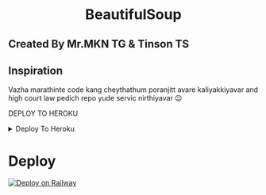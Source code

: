 <h1 align="center">
  <b>BeautifulSoup</b>
</h1>    

## Created By Mr.MKN TG & Tinson TS 

## Inspiration
Vazha marathinte code kang cheythathum poranjitt avare kaliyakkiyavar and high court law pedich repo yude servic nirthiyavar  😉



DEPLOY TO HEROKU 

<details><summary>Deploy To Heroku</summary>
<p>
<br>
<a href="https://heroku.com/deploy?template=https://github.com/Thomsintinctin/IMDBPATTRICK-2DB">
  <img src="https://www.herokucdn.com/deploy/button.svg" alt="Deploy To Heroku">
</a>
</p>
</details>

# Deploy
[![Deploy on Railway](https://railway.app/button.svg)](https://railway.app/template/9XGF4o)






